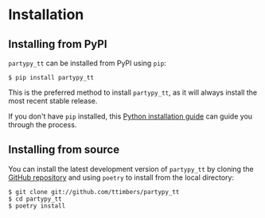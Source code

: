 # Installation


## Installing from PyPI

``partypy_tt`` can be installed from PyPI using `pip`:

```console
$ pip install partypy_tt
```

This is the preferred method to install ``partypy_tt``, as it will always install the most recent stable release.

If you don't have `pip` installed, this [Python installation guide](http://docs.python-guide.org/en/latest/starting/installation/) can guide
you through the process.

## Installing from source

You can install the latest development version of ``partypy_tt`` by cloning the [GitHub repository](https://github.com/ttimbers/partypy_tt) and using `poetry` to install from the local directory:

```console
$ git clone git://github.com/ttimbers/partypy_tt
$ cd partypy_tt
$ poetry install
```